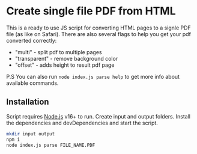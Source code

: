 # Create single file PDF from HTML
This is a ready to use JS script for converting HTML pages to a signle PDF file (as like on Safari).
There are also several flags to help you get your pdf converted correctly:
- "multi" - split pdf to multiple pages
- "transparent" - remove background color
- "offset" - adds height to result pdf page

P.S You can also run ```node index.js parse help``` to get more info about available commands.

## Installation
Script requires [Node.js](https://nodejs.org/) v16+ to run.
Create input and output folders. Install the dependencies and devDependencies and start the script.
```sh
mkdir input output
npm i
node index.js parse FILE_NAME.PDF
```

